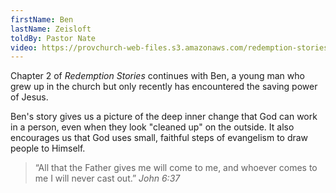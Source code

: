 ```yaml
---
firstName: Ben
lastName: Zeisloft
toldBy: Pastor Nate
video: https://provchurch-web-files.s3.amazonaws.com/redemption-stories/02-ben.mp4
---
```


Chapter 2 of *Redemption Stories* continues with Ben, a young man who grew up in the church but only recently has encountered the saving power of Jesus.

Ben's story gives us a picture of the deep inner change that God can work in a person, even when they look "cleaned up" on the outside. It also encourages us that God uses small, faithful steps of evangelism to draw people to Himself.

> “All that the Father gives me will come to me, and whoever comes to me I will never cast out.” <cite>John 6:37</cite>
